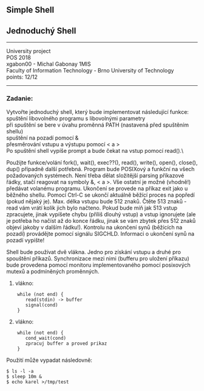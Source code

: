 ## Simple Shell 
## Jednoduchý Shell

---
University project\
POS 2018\
xgabon00 - Michal Gabonay 1MIS \
Faculty of Information Technology - Brno University of Technology \
points: 12/12

---
### Zadanie:
Vytvořte jednoduchý shell, který bude implementovat následující funkce:\
spuštění libovolného programu s libovolnými parametry\
při spuštění se bere v úvahu proměnná PATH (nastavená před spuštěním shellu)\
spuštění na pozadí pomocí &\
přesměrování vstupu a výstupu pomocí < a >\
Po spuštění shell vypíše prompt a bude čekat na vstup pomocí read().\

Použijte funkce/volání fork(), wait(), exec??(), read(), write(), open(), close(), dup() případně další potřebná. Program bude POSIXový a funkční na všech požadovaných systémech. Není třeba dělat složitější parsing příkazové řádky, stačí reagovat na symboly &, < a >. Vše ostatní je možné (vhodně!) předávat volanému programu. Ukončení se provede na příkaz exit jako u běžného shellu. Pomocí Ctrl-C se ukončí aktuálně běžící proces na popředí (pokud nějaký je). Max. délka vstupu bude 512 znaků. Čtěte  513 znaků - read vám vrátí kolik jich bylo načteno. Pokud bude míň jak 513 vstup zpracujete, jinak vypíšete chybu (příliš dlouhý vstup) a vstup ignorujete (ale je potřeba ho načíst až do konce řádku, jinak se vám zbytek přes 512 znaků objeví jakoby v dalším řádku!). Kontrolu na ukončení synů (běžících na pozadí) provádějte pomocí signálu SIGCHLD. Informaci o ukončení synů na pozadí vypište!

Shell bude používat dvě vlákna. Jedno pro získání vstupu a druhé pro spouštění příkazů. Synchronizace mezi nimi (bufferu pro uložení příkazu) bude provedena pomocí monitoru implementovaného pomocí posixových mutexů a podmíněných proměnných. 

1. vlákno:

```
    while (not end) {
       read(stdin) -> buffer
       signal(cond)
    }
```

2. vlákno:
```
    while (not end) {
       cond_wait(cond)
       zpracuj buffer a proved prikaz
    }
```

Použití může vypadat následovně: 

```
$ ls -l -a
$ sleep 10m &
$ echo karel >/tmp/test
```